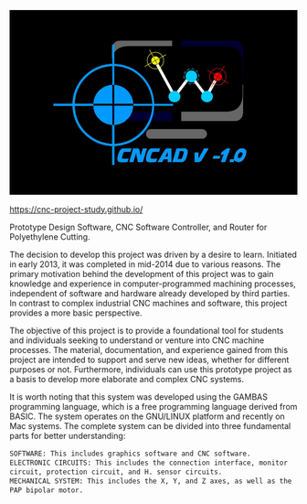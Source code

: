 
![alt text](https://github.com/bueltan/cnc-cad-study-project/blob/main/cncad.jpeg)

https://cnc-project-study.github.io/

Prototype Design Software, CNC Software Controller, and Router for Polyethylene Cutting.

The decision to develop this project was driven by a desire to learn. Initiated in early 2013, it was completed in mid-2014 due to various reasons. The primary motivation behind the development of this project was to gain knowledge and experience in computer-programmed machining processes, independent of software and hardware already developed by third parties. In contrast to complex industrial CNC machines and software, this project provides a more basic perspective.

The objective of this project is to provide a foundational tool for students and individuals seeking to understand or venture into CNC machine processes. The material, documentation, and experience gained from this project are intended to support and serve new ideas, whether for different purposes or not. Furthermore, individuals can use this prototype project as a basis to develop more elaborate and complex CNC systems.

It is worth noting that this system was developed using the GAMBAS programming language, which is a free programming language derived from BASIC. The system operates on the GNU/LINUX platform and recently on Mac systems. The complete system can be divided into three fundamental parts for better understanding:

    SOFTWARE: This includes graphics software and CNC software.
    ELECTRONIC CIRCUITS: This includes the connection interface, monitor circuit, protection circuit, and H. sensor circuits.
    MECHANICAL SYSTEM: This includes the X, Y, and Z axes, as well as the PAP bipolar motor.

